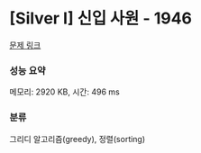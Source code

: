 # [Silver I] 신입 사원 - 1946 

[문제 링크](https://www.acmicpc.net/problem/1946) 

### 성능 요약

메모리: 2920 KB, 시간: 496 ms

### 분류

그리디 알고리즘(greedy), 정렬(sorting)

